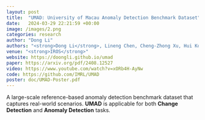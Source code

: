 ```yaml
---
layout: post
title:  "UMAD: University of Macau Anomaly Detection Benchmark Dataset"
date:   2024-03-29 22:21:59 +00:00
image: /images/2.png
categories: research
author: "Dong Li"
authors: "<strong>Dong Li</strong>, Lineng Chen, Cheng-Zhong Xu, Hui Kong"
venue: "<strong>IROS</strong>"
website: https://doongli.github.io/umad
paper: https://arxiv.org/pdf/2408.12527
video: https://www.youtube.com/watch?v=xORb4H-AyNw
code: https://github.com/IMRL/UMAD
poster: doc/UMAD-Poster.pdf
---
```


A large-scale reference-based anomaly detection benchmark dataset that captures real-world scenarios. <strong>UMAD</strong> is applicable for both <strong>Change Detection</strong> and <strong>Anomaly Detection</strong> tasks.
